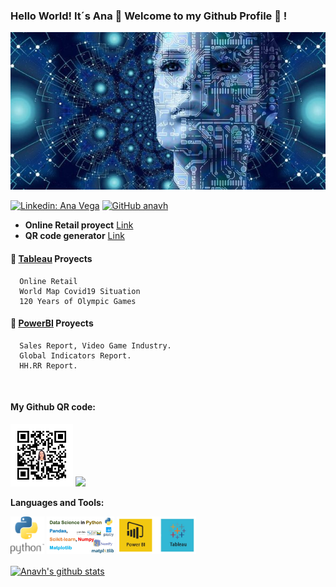 ### Hello World! It´s Ana 👋 Welcome to my Github Profile 🔭 !

![alt text](https://github.com/Anavh/Anavh/blob/main/data..jpg)

[![Linkedin: Ana Vega](https://img.shields.io/badge/-anavh-blue?style=flat-square&logo=Linkedin&logoColor=white&link=https://www.linkedin.com/in/anavh/)](https://www.linkedin.com/in/anavh/)
[![GitHub anavh](https://img.shields.io/github/followers/anavh?label=follow&style=social)](https://github.com/anavh)


- **Online Retail proyect**  [Link](https://github.com/Anavh/OnlineRetail)
- **QR code generator**  [Link](https://github.com/Anavh/QR-code-generator-python)

#### 🎨 [Tableau](https://public.tableau.com/profile/anavh#!/) Proyects
          
      Online Retail
      World Map Covid19 Situation
      120 Years of Olympic Games

#### 🎨 [PowerBI](https://github.com/Anavh/PowerBI) Proyects

      Sales Report, Video Game Industry.
      Global Indicators Report.
      HH.RR Report.
<br/>

#### My Github QR code: <br/>

<code><img height="100" src="https://github.com/Anavh/QR-code-generator-python/blob/main/QR.mygithub/QRgithub.png"></code>
<code><img height="100" src="https://media.giphy.com/media/USV0ym3bVWQJJmNu3N/giphy.gif"></code>

**Languages and Tools:**  

<code><img height="60" src="https://github.com/Anavh/Anavh/blob/main/python-logo.png"></code>
<code><img height="60" src="https://github.com/Anavh/Anavh/blob/main/tools.PNG"></code>
<code><img height="60" src="https://github.com/Anavh/Anavh/blob/main/PowerBI.Tableau.jpg"></code>

<a href="https://github-readme-stats.vercel.app">
  <img align="center" src="https://github-readme-stats.vercel.app/api?username=Anavh&show_icons=true&include_all_commits=true&theme=material-palenight" alt="Anavh's github stats" />
</a>

